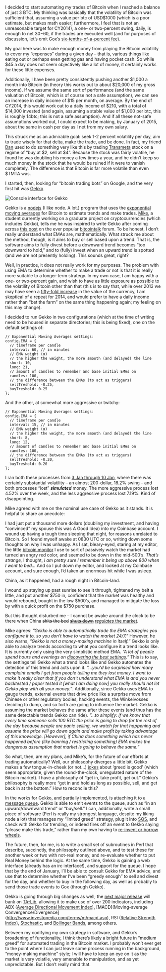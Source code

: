 I decided to start automating my trades of Bitcoin when I reached a balance of just 3 BTC. My thinking was basically that the volatility of Bitcoin was sufficient that, assuming a value per btc of USD$1000 (which is a poor estimate, but makes math easier; furthermore, I feel that is not an unreasonable target for CY2014), a one- or two-percent swing, daily, is enough to net $30-$60, if the trades are executed well (and for purposes of discussion, let’s omit Gox’s [six-tenths-of-a-percent fee](https://www.mtgox.com/fee-schedule)).

My goal here was to make enough money from playing the Bitcoin volatility to cover my “expenses” during a given day – that is, various things like eating out or perhaps even getting gas and having pocket cash. So while $45 a day does not seem objectively like a lot of money, it certainly works for these little expenses.

Additionally, I have been pretty consistently pushing another $1,000 a month into Bitcoin (in theory this works out to about $20,000 of my gross income). If we assume the same sort of performance (and the same valuation of Bitcoin, which is of course not a safe assumption), we can see an increase in daily income of $15 per month, on average. By the end of CY2014, this would work out to a daily income of $210, with a total of $14,000 invested (and again, assuming a stable value of $1,000 per btc, this is roughly 14btc; this is not a safe assumption). And if all these not-safe assumptions worked out, I could expect to be making, by January of 2015, about the same in cash per day as I net from my own salary.

This struck me as an admirable goal: seek 1-2 percent volatility per day, aim to trade wisely for that delta, make the trade, and be done. In fact, my friend [Dan](http://risacher.org/blog/) used to do something very like this by trading [Transmeta](https://web.archive.org/web/20090901205919/http://www.transmeta.com/index2.html) stock on a regime of “buy at $2, sell at $4”. Because the stock was fairly volatile, he found he was doubling his money a few times a year, and he didn’t keep so much money in the stock that he would be ruined if it were to vanish completely. The difference is that Bitcoin is far more volatile than even $TMTA was.

I started, then, looking for “bitcoin trading bots” on Google, and the very first hit was [Gekko](https://github.com/askmike/gekko).

![Console interface for Gekko](https://github.com/avriette/misc/blob/master/a_week_with_gekko/gekko_console.png?raw=true)

Gekko is a [nodejs](http://nodejs.org/about/) (I like node. A lot.) program that uses the [exponential moving averages](https://en.wikipedia.org/wiki/Moving_average#Exponential_moving_average) for Bitcoin to estimate trends and make trades. [Mike](http://mikevanrossum.nl/), a student currently working on a graduate project on cryptocurrencies (which includes Gekko), tells me he was inspired to write Gekko after coming across [this post](https://bitcointalk.org/index.php?topic=60501.0) on the ever popular [bitcointalk](https://bitcointalk.org/index.php) forum. To be honest, I don’t really understand what EMAs are, mathematically. What struck me about the method, though, is it aims to buy or sell based upon a trend. That is, the software aims to fully divest before a downward trend becomes “too downward to hold,” and to (fully) invest when an upward trend is spotted (and we are not presently holding). This sounds great, right?

Well, in practice, it does not really work for my purposes. The problem with using EMA to determine whether to make a trade or not is that it is really more suitable to a longer-term strategy. In my own case, I am happy with a one- or two-percent gain, and wish to have as little exposure as possible to the volatility of Bitcoin other than that (this is to say that, while over 2013 we may have seen a [fifty-fold increase](http://www.forbes.com/sites/kashmirhill/2013/12/26/how-you-should-have-spent-100-in-2013-hint-bitcoin/) in the value of the currency, I am skeptical of a repeat for 2014, and would prefer to have a daily income rather than “bet the farm” on the same thing happening again; my feeling on this may change).

I decided to run Gekko in two configurations (which at the time of writing need to be housed in separate directories; this is being fixed), one on the default settings of:

    // Exponential Moving Averages settings:
    config.EMA = { 
      // timeframe per candle
      interval: 60, // in minutes
      // EMA weight (α)
      // the higher the weight, the more smooth (and delayed) the line
      short: 10, 
      long: 21, 
      // amount of candles to remember and base initial EMAs on
      candles: 100,
      // the difference between the EMAs (to act as triggers)
      sellTreshold: -0.25,
      buyTreshold: 0.25
    };  

And the other, at somewhat more aggressive or twitchy:

    // Exponential Moving Averages settings:
    config.EMA = { 
      // timeframe per candle
      interval: 15, // in minutes
      // EMA weight (α)
      // the higher the weight, the more smooth (and delayed) the line
      short: 8, 
      long: 12, 
      // amount of candles to remember and base initial EMAs on
      candles: 100,
      // the difference between the EMAs (to act as triggers)
      sellTreshold: -0.20,
      buyTreshold: 0.20
    };  

I ran both these processes from [3 Jan through 10 Jan](http://bitcoincharts.com/charts/mtgoxUSD#rg60zczsg2014-01-03zeg2014-01-10ztgSzm1g10zm2g25zv), where there was certainly substantial volatility – an almost 200-dollar, 18.2% swing – and both processes “lost” ***simulated*** money. The more aggressive process lost 4.52% over the week, and the less aggressive process lost 7.19%. Kind of disappointing.

Mike agreed with me on the nominal use case of Gekko as it stands. It is helpful to share an anecdote:

I had just put a thousand more dollars (doubling my investment, and having “convinced” my spouse this was A Good Idea) into my Coinbase account. I wound up having a tough time sleeping that night, for reasons unrelated to Bitcoin. So I found myself awake at 0830 UTC or so, writing down some thoughts on why I was unhappy. As I sat, bleary-eyed, staring at my editor, the little [bitcoin monitor](http://codestream.de/bitcoin-monitor.html) I use to sort of passively watch the market had turned an angry red color, and seemed to be down in the mid-500’s. *That’s strange,* I thought, *I am pretty sure I remember it being up above 800 when I went to bed…* And so I put down my editor, and looked at my Coinbase account, and sure enough, I’d taken an enormous hit while I was asleep.

China, as it happened, had a rough night in Bitcoin-land.

I wound up staying up past sunrise to see it through, tightened my belt a little, and put another $750 in, confident that the market was healthy and would rebound, bought in the low $500’s, and managed to mitigate the loss by with a quick profit on the $750 purchase.

But this thought disturbed me – I cannot be awake around the clock to be there when China <del>shits the bed</del> <del>[shuts down](http://www.telegraph.co.uk/finance/currency/10558945/Chinas-answer-to-Amazon-Alibaba-bans-Bitcoin.html)</del> [*regulates* the market](http://techcrunch.com/2013/12/18/bitcoin-drops-50-overnight-as-chinas-biggest-btc-exchange-stops-deposits-in-chinese-yuan/).

Mike agrees: *”Gekko is able to automatically trade the EMA strategies you configure it to, so you don't have to watch the market 24/7.”* However, he also warns, *”Gekko is not a money-making machine in itself.”* Gekko is only able to analyze trends according to what you configure it a trend looks like. It is currently only using the very simplistic method EMA. *”A lot of people spend hours and evenings on [discovering the best settings](https://bitcointalk.org/index.php?topic=60501.msg3918750#msg3918750).”* This is to say, the settings tell Gekko what a trend looks like and Gekko automates the detection of this trend and acts upon it. *”…you'd be surprised how many complaint emails I get from people telling me they lost money. I want to make it really clear that if you don't understand what EMA is and you never backtested / paper tested it [what I am doing now] you really should not let Gekko play with all your money.”*. Additionally, since Gekko uses EMA to gauge trends, external events that drive price like a surprise move from Chinese or other regulatory bodies, hacking events, the Winkelvosses deciding to dump, and so forth are going to influence the market. Gekko is assuming the market behaves the same after these events (and thus has the same detectable trends Gekko can ride). *”…to simplify: if we know that every time someone sells 100 BTC the price is going to drop for the rest of the day because people are panic selling, we watch for that happening and assume the price will go down again and make profit by taking advantage of this knowledge. [However], if China does something which has never happened before (like banning / restricting something) EMA makes the dangerous assumption that market is going to behave the same.”*

So what, then, are my plans, and Mike’s, for the future of our efforts at trading automatically? Well, our philosophy diverges a little bit. Gekko makes a few tongue-in-cheek (or not…) [jokes](http://www.quotefully.com/movie/Wall+Street/Bud+Fox) about ‘greed is good’ (which seem appropriate, given the round-the-clock, unregulated nature of the Bitcoin market). I have a philosophy of “get in, take profit, get out.” Gekko’s philosophy is really more “get in and hold as long as possible, sell, and get back in at the bottom.” How to reconcile this?

In the works for Gekko, and partially implemented, is attaching it to a [message queue](https://en.wikipedia.org/wiki/Message_queue). Gekko is able to emit events to the queue, such as “in an upward/downward trend” or “buy/sell.” I can, additionally, write a small piece of software (Perl is really my strongest language, despite my liking node a lot) that manages my “limited greed” strategy, plug it into [SQS](https://aws.amazon.com/sqs/), and check with Gekko for trending, or indeed fires off an event to Gekko saying “please make this trade,” rather than my own having to [re-invent or borrow wheels](https://metacpan.org/pod/Finance::MtGox).

The future, then, for me, is to write a small set of subroutines in Perl that describe, succinctly, the philosophy outlined above, and to test these for another week or two with not-real money, and re-evaluate whether to put Real Money behind the logic. At the same time, Gekko is gaining a web interface (already has an irc interface!), and support for the queue. I hope that by the end of January, I’ll be able to consult Gekko for EMA advice, and use that to determine whether I’ve been “greedy enough” to sell and divest for the day, and whether to buy in the following day, as well as probably to send those trade events to Gox (through Gekko).

Gekko is going through big changes as well; the [next major release](https://github.com/askmike/gekko/issues/114) will bank on [TA-Lib](https://ta-lib.org/), allowing it to make use of over 200 indicators, including ADX ([Average Directional Movement Index](http://stockcharts.com/school/doku.php?id=chart_school:technical_indicators:average_directional_)), [MACD](Moving-average Convergence/Divergence](http://www.investopedia.com/terms/m/macd.asp), RSI ([Relative Strength Index](http://www.investopedia.com/terms/r/rsi.asp)), [Stochastic](http://www.investopedia.com/terms/s/stochasticoscillator.asp), and [Bollinger Bands](https://en.wikipedia.org/wiki/Bollinger_Bands_), among others.

Between my codifying my own strategy in software, and Gekko’s broadening of functionality, I think there’s likely a bright future in “medium greed” for automated trading in the Bitcoin market. I probably won’t ever get to the point where I can just leave some process running in the background, “money-making machine” style; I will have to keep an eye on it as the market is very volatile, very amenable to manipulation, and as yet unpredictable. But I don’t really mind that.
